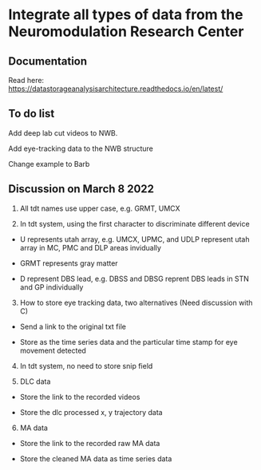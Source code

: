 

# Integrate all types of data from the Neuromodulation Research Center

## Documentation

Read here: https://datastorageanalysisarchitecture.readthedocs.io/en/latest/


## To do list
Add  deep lab cut videos to NWB.

Add  eye-tracking data to the NWB structure

Change example to Barb

## Discussion on March 8 2022

1. All tdt names use upper case, e.g. GRMT, UMCX

2. In tdt system, using the first character to discriminate different device

- U represents utah array, e.g. UMCX, UPMC, and UDLP represent utah array in MC, PMC and DLP areas invidually

- GRMT represents gray matter

- D represent DBS lead, e.g. DBSS and DBSG reprent DBS leads in STN and GP individually

3. How to store eye tracking data, two alternatives (Need discussion with C)

- Send a link to the original txt file

- Store as the time series data and the particular time stamp for eye movement detected

4. In tdt system, no need to store snip field

5. DLC data

- Store the link to the recorded videos

- Store the dlc processed x, y trajectory data 

6. MA data

- Store the link to the recorded raw MA data

- Store the cleaned MA data as time series data 

